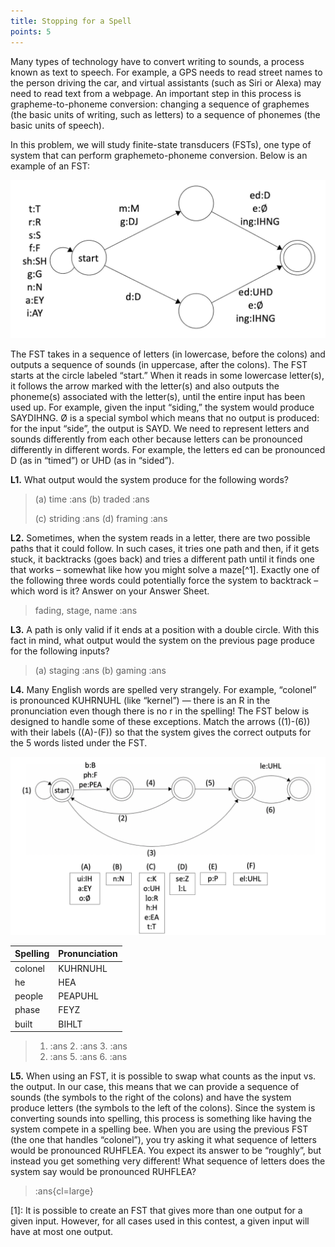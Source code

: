 ```yaml
---
title: Stopping for a Spell 
points: 5
---
```


Many types of technology have to convert writing to sounds, a process known as text to speech. For
example, a GPS needs to read street names to the person driving the car, and virtual assistants (such as Siri
or Alexa) may need to read text from a webpage. An important step in this process is grapheme-to-phoneme
conversion: changing a sequence of graphemes (the basic units of writing, such as letters) to a sequence of
phonemes (the basic units of speech).

In this problem, we will study finite-state transducers (FSTs), one type of system that can perform graphemeto-phoneme conversion. Below is an example of an FST:

![FST example](../../pimg/naclo2022l-1.png)

The FST takes in a sequence of letters (in lowercase, before the colons) and outputs a sequence of sounds (in
uppercase, after the colons). The FST starts at the circle labeled “start.” When it reads in some lowercase
letter(s), it follows the arrow marked with the letter(s) and also outputs the phoneme(s) associated with the
letter(s), until the entire input has been used up. For example, given the input “siding,” the system would
produce SAYDIHNG. Ø is a special symbol which means that no output is produced: for the input “side”, the
output is SAYD. We need to represent letters and sounds differently from each other because letters can be
pronounced differently in different words. For example, the letters ed can be pronounced D (as in “timed”)
or UHD (as in “sided”).

**L1.** What output would the system produce for the following words?
> (a) time :ans (b) traded :ans 
>
> (c) striding :ans (d) framing :ans

**L2.** Sometimes, when the system reads in a letter, there are two possible paths that it could follow. In such
cases, it tries one path and then, if it gets stuck, it backtracks (goes back) and tries a different path until it
finds one that works – somewhat like how you might solve a maze[^1].
Exactly one of the following three words
could potentially force the system to backtrack – which word is it? Answer on your Answer Sheet.

> fading, stage, name :ans

**L3.** A path is only valid if it ends at a position with a double circle. With this fact in mind, what output would
the system on the previous page produce for the following inputs?
> (a) staging :ans
> (b) gaming :ans

**L4.** Many English words are spelled very strangely. For example, “colonel” is pronounced KUHRNUHL (like
“kernel”) — there is an R in the pronunciation even though there is no r in the spelling! The FST below is
designed to handle some of these exceptions. Match the arrows ((1)-(6)) with their labels ((A)-(F)) so that the
system gives the correct outputs for the 5 words listed under the FST.

![L4 FST](../../pimg/naclo2022l-2.png)

| Spelling | Pronunciation |
| - | - |
| colonel | KUHRNUHL |
| he | HEA |
| people | PEAPUHL |
| phase | FEYZ |
| built | BIHLT |

> 1. :ans 2. :ans 3. :ans
> 4. :ans 5. :ans 6. :ans

**L5.** When using an FST, it is possible to swap what counts as the input vs. the output. In our case, this means
that we can provide a sequence of sounds (the symbols to the right of the colons) and have the system
produce letters (the symbols to the left of the colons). Since the system is converting sounds into spelling,
this process is something like having the system compete in a spelling bee. When you are using the previous
FST (the one that handles “colonel”), you try asking it what sequence of letters would be pronounced
RUHFLEA. You expect its answer to be “roughly”, but instead you get something very different! What
sequence of letters does the system say would be pronounced RUHFLEA?

> :ans{cl=large}

[1]: It is possible to create an FST that gives more than one output for a given input. However, for all cases used in this contest, a
given input will have at most one output. 